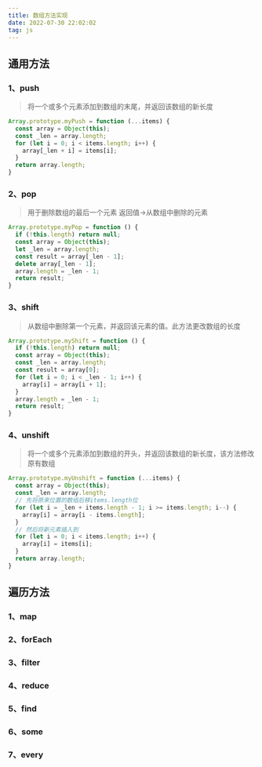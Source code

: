 ```yaml
---
title: 数组方法实现
date: 2022-07-30 22:02:02
tag: js
---
```


## 通用方法
### 1、push
>将一个或多个元素添加到数组的末尾，并返回该数组的新长度
```js
Array.prototype.myPush = function (...items) {
  const array = Object(this);
  const _len = array.length;
  for (let i = 0; i < items.length; i++) {
    array[_len + i] = items[i];
  }
  return array.length;
}
```

### 2、pop
>用于删除数组的最后一个元素
返回值->从数组中删除的元素
```js
Array.prototype.myPop = function () {
  if (!this.length) return null;
  const array = Object(this);
  let _len = array.length;
  const result = array[_len - 1];
  delete array[_len - 1];
  array.length = _len - 1;
  return result;
}
```

### 3、shift
>从数组中删除第一个元素，并返回该元素的值。此方法更改数组的长度
```js
Array.prototype.myShift = function () {
  if (!this.length) return null;
  const array = Object(this);
  const _len = array.length;
  const result = array[0];
  for (let i = 0; i < _len - 1; i++) {
    array[i] = array[i + 1];
  }
  array.length = _len - 1;
  return result;
}
```

### 4、unshift
>将一个或多个元素添加到数组的开头，并返回该数组的新长度，该方法修改原有数组
```js
Array.prototype.myUnshift = function (...items) {
  const array = Object(this);
  const _len = array.length;
  // 先将原来位置的数组后移items.length位
  for (let i = _len + items.length - 1; i >= items.length; i--) {
    array[i] = array[i - items.length];
  }
  // 然后将新元素插入到
  for (let i = 0; i < items.length; i++) {
    array[i] = items[i];
  }
  return array.length;
}
```

## 遍历方法
### 1、map

### 2、forEach

### 3、filter

### 4、reduce

### 5、find

### 6、some

### 7、every